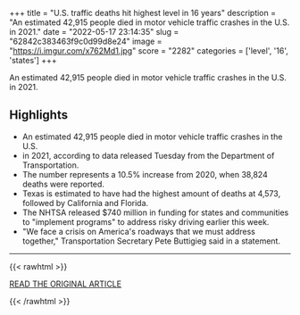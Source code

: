 +++
title = "U.S. traffic deaths hit highest level in 16 years"
description = "An estimated 42,915 people died in motor vehicle traffic crashes in the U.S. in 2021."
date = "2022-05-17 23:14:35"
slug = "62842c383463f9c0d99d8e24"
image = "https://i.imgur.com/x762Md1.jpg"
score = "2282"
categories = ['level', '16', 'states']
+++

An estimated 42,915 people died in motor vehicle traffic crashes in the U.S. in 2021.

## Highlights

- An estimated 42,915 people died in motor vehicle traffic crashes in the U.S.
- in 2021, according to data released Tuesday from the Department of Transportation.
- The number represents a 10.5% increase from 2020, when 38,824 deaths were reported.
- Texas is estimated to have had the highest amount of deaths at 4,573, followed by California and Florida.
- The NHTSA released $740 million in funding for states and communities to "implement programs" to address risky driving earlier this week.
- "We face a crisis on America's roadways that we must address together," Transportation Secretary Pete Buttigieg said in a statement.

---

{{< rawhtml >}}
  <p class="article-category">
    <a target="_blank" href="https://www.axios.com/2022/05/17/traffic-deaths-transportation-nhtsa">READ THE ORIGINAL ARTICLE</a>
  </p>
{{< /rawhtml >}}

